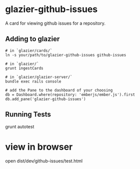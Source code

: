 glazier-github-issues
=====================

A card for viewing github issues for a repository.

## Adding to glazier

    # in `glazier/cards/`
    ln -s your/path/to/glazier-github-issues github-issues

    # in `glazier/`
    grunt ingestCards

    # in `glazier/glazier-server/`
    bundle exec rails console

    # add the Pane to the dashboard of your choosing
    db = Dashboard.where(repository: 'emberjs/ember.js').first
    db.add_pane('glazier-github-issues')


## Running Tests
  grunt autotest

  # view in browser
  open dist/dev/github-issues/test.html
